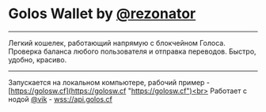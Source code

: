 # Golos Wallet by [@rezonator](http://golos.io/@rezonator "@rezonator")
**********
Легкий кошелек, работающий напрямую с блокчейном Голоса. Проверка баланса любого пользователя и отправка переводов. Быстро, удобно, красиво.
**********
Запускается на локальном компьютере, рабочий пример - [https://golosw.cf](https://golosw.cf "https://golosw.cf")<br>
Работает с нодой [@vik](http://golos.io/@vik "@vik") - [wss://api.golos.cf](http://golos.cf "wss://api.golos.cf")
